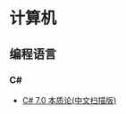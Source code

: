 

# 计算机

## 编程语言

### C#

- [C# 7.0 本质论(中文扫描版)](./raw/master/%E8%AE%A1%E7%AE%97%E6%9C%BA/%E7%BC%96%E7%A8%8B%E8%AF%AD%E8%A8%80/C%23/C%237%E6%9C%AC%E8%B4%A8%E8%AE%BA.pdf)
